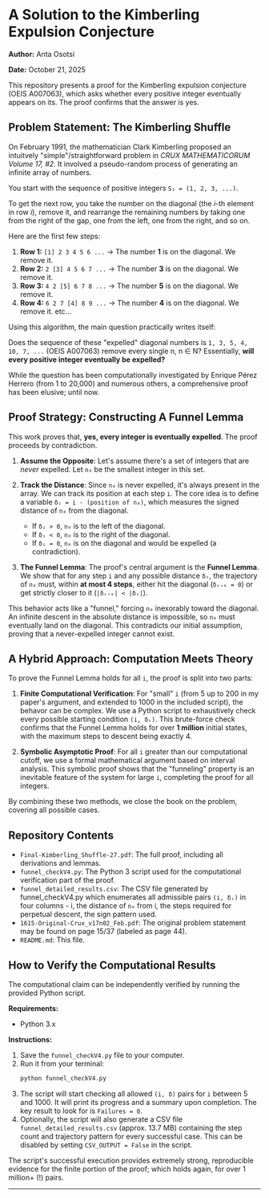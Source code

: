 # A Solution to the Kimberling Expulsion Conjecture

**Author:** Anta Osotsi

**Date:** October 21, 2025

This repository presents a proof for the Kimberling expulsion conjecture (OEIS A007063), which asks whether every positive integer eventually appears on its. The proof confirms that the answer is yes.

## Problem Statement: The Kimberling Shuffle

On February 1991, the mathematician Clark Kimberling proposed an intuitvely "simple"/straightforward problem in *CRUX MATHEMATICORUM Volume 17, #2*. It involved a pseudo-random process of generating an infinite array of numbers.

You start with the sequence of positive integers `S₁ = (1, 2, 3, ...)`.

To get the next row, you take the number on the diagonal (the *i*-th element in row *i*), remove it, and rearrange the remaining numbers by taking one from the right of the gap, one from the left, one from the right, and so on.

Here are the first few steps:

1.  **Row 1:** `[1] 2 3 4 5 6 ...` -> The number **1** is on the diagonal. We remove it.
2.  **Row 2:** `2 [3] 4 5 6 7 ...` -> The number **3** is on the diagonal. We remove it.
3.  **Row 3:** `4 2 [5] 6 7 8 ...` -> The number **5** is on the diagonal. We remove it.
4.  **Row 4:** `6 2 7 [4] 8 9 ...` -> The number **4** is on the diagonal. We remove it.
etc...

Using this algorithm, the main question practically writes itself: 

Does the sequence of these "expelled" diagonal numbers is `1, 3, 5, 4, 10, 7, ...` (OEIS A007063) remove every single n, n ∈ N? Essentially, **will every positive integer eventually be expelled?**

While the question has been computationally investigated by Enrique Pérez Herrero (from 1 to 20,000) and numerous others, a comprehensive proof has been elusive; until now.  

## Proof Strategy: Constructing A Funnel Lemma

This work proves that, **yes, every integer is eventually expelled**. The proof proceeds by contradiction.

1.  **Assume the Opposite**: Let's assume there's a set of integers that are *never* expelled. Let `n₀` be the smallest integer in this set.

2.  **Track the Distance**: Since `n₀` is never expelled, it's always present in the array. We can track its position at each step `i`. The core idea is to define a variable `δᵢ = i - (position of n₀)`, which measures the signed distance of `n₀` from the diagonal.
    *   If `δᵢ > 0`, `n₀` is to the left of the diagonal.
    *   If `δᵢ < 0`, `n₀` is to the right of the diagonal.
    *   If `δᵢ = 0`, `n₀` is on the diagonal and would be expelled (a contradiction).

3.  **The Funnel Lemma**: The proof's central argument is the **Funnel Lemma**. We show that for any step `i` and any possible distance `δᵢ`, the trajectory of `n₀` must, within **at most 4 steps**, either hit the diagonal (`δᵢ₊ₖ = 0`) or get strictly closer to it (`|δᵢ₊ₖ| < |δᵢ|`).

This behavior acts like a "funnel," forcing `n₀` inexorably toward the diagonal. An infinite descent in the absolute distance is impossible, so `n₀` must eventually land on the diagonal. This contradicts our initial assumption, proving that a never-expelled integer cannot exist.

## A Hybrid Approach: Computation Meets Theory

To prove the Funnel Lemma holds for all `i`, the proof is split into two parts:

1.  **Finite Computational Verification**: For "small" `i` (from 5 up to 200 in my paper's argument, and extended to 1000 in the included script), the behavor can be complex. We use a Python script to exhaustively check every possible starting condition `(i, δᵢ)`. This brute-force check confirms that the Funnel Lemma holds for over **1 million** initial states, with the maximum steps to descent being exactly 4.

2.  **Symbolic Asymptotic Proof**: For all `i` greater than our computational cutoff, we use a formal mathematical argument based on interval analysis. This symbolic proof shows that the "funneling" property is an inevitable feature of the system for large `i`, completing the proof for all integers.

By combining these two methods, we close the book on the problem, covering all possible cases.

## Repository Contents

*   `Final-Kimberling_Shuffle-27.pdf`: The full proof, including all derivations and lemmas.
*   `funnel_checkV4.py`: The Python 3 script used for the computational verification part of the proof.
*   `funnel_detailed_results.csv`: The CSV file generated by funnel_checkV4.py which enumerates all admissible pairs `(i, δᵢ)` in four columns - i, the distance of `n₀` from i, the steps required for perpetual descent, the sign pattern used.
*   `1615-Original-Crux_v17n02_Feb.pdf`: The original problem statement may be found on page 15/37 (labeled as page 44).
*   `README.md`: This file.

## How to Verify the Computational Results

The computational claim can be independently verified by running the provided Python script.

**Requirements:**
*   Python 3.x

**Instructions:**
1.  Save the `funnel_checkV4.py` file to your computer.
2.  Run it from your terminal:
    ```bash
    python funnel_checkV4.py
    ```
3.  The script will start checking all allowed `(i, δ)` pairs for `i` between 5 and 1000. It will print its progress and a summary upon completion. The key result to look for is `Failures = 0`.
4.  Optionally, the script will also generate a CSV file `funnel_detailed_results.csv` (approx. 13.7 MB) containing the step count and trajectory pattern for every successful case. This can be disabled by setting `CSV_OUTPUT = False` in the script.

The script's successful execution provides extremely strong, reproducible evidence for the finite portion of the proof; which holds again, for over 1 million+ (!) pairs.

---
